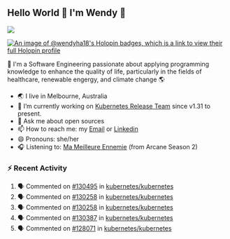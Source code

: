 ## Hello World 👋 I'm Wendy 🧃 
![](https://komarev.com/ghpvc/?username=wendy-ha18)

[![An image of @wendyha18's Holopin badges, which is a link to view their full Holopin profile](https://holopin.me/wendyha18)](https://holopin.io/@wendyha18)

🌱 I'm a Software Engineering passionate about applying programming knowledge to enhance the quality of life, particularly in the fields of healthcare, renewable engergy, and climate change 🌎

- 🌏 I live in Melbourne, Australia
- 🔭 I’m currently working on [Kubernetes Release Team](https://github.com/kubernetes/sig-release/tree/master) since v1.31 to present.
- 💬 Ask me about open sources
- 📫 How to reach me: my [Email](mailto:wendyha.sut@gmail.com) or [Linkedin](https://www.linkedin.com/in/wendyha-sut/)
- 😄 Pronouns: she/her
- 🎧 Listening to: [Ma Meilleure Ennemie](https://www.youtube.com/watch?v=1F3OGIFnW1k) (from Arcane Season 2)

### :zap: Recent Activity

<!--START_SECTION:activity-->
1. 🗣 Commented on [#130495](https://github.com/kubernetes/kubernetes/issues/130495#issuecomment-2692550505) in [kubernetes/kubernetes](https://github.com/kubernetes/kubernetes)
2. 🗣 Commented on [#130258](https://github.com/kubernetes/kubernetes/issues/130258#issuecomment-2692546653) in [kubernetes/kubernetes](https://github.com/kubernetes/kubernetes)
3. 🗣 Commented on [#130258](https://github.com/kubernetes/kubernetes/issues/130258#issuecomment-2692546621) in [kubernetes/kubernetes](https://github.com/kubernetes/kubernetes)
4. 🗣 Commented on [#130387](https://github.com/kubernetes/kubernetes/pull/130387#issuecomment-2678198476) in [kubernetes/kubernetes](https://github.com/kubernetes/kubernetes)
5. 🗣 Commented on [#128071](https://github.com/kubernetes/kubernetes/issues/128071#issuecomment-2678118478) in [kubernetes/kubernetes](https://github.com/kubernetes/kubernetes)
<!--END_SECTION:activity-->

